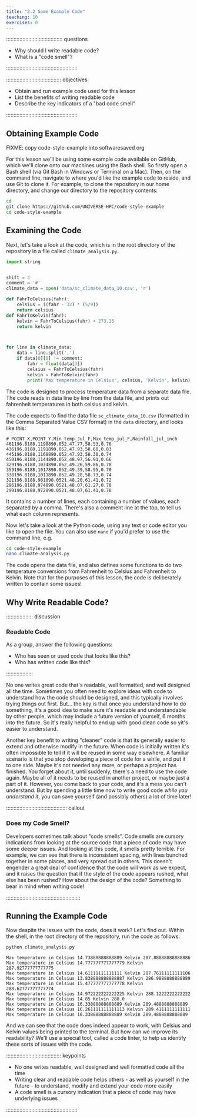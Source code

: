 ```yaml
---
title: "2.2 Some Example Code"
teaching: 10
exercises: 0
---
```


:::::::::::::::::::::::::::::::::::::: questions 

- Why should I write readable code?
- What is a "code smell"?

::::::::::::::::::::::::::::::::::::::::::::::::

::::::::::::::::::::::::::::::::::::: objectives

- Obtain and run example code used for this lesson
- List the benefits of writing readable code
- Describe the key indicators of a "bad code smell"

::::::::::::::::::::::::::::::::::::::::::::::::

## Obtaining Example Code

FIXME: copy code-style-example into softwaresaved org

For this lesson we'll be using some example code available on GitHub,
which we'll clone onto our machines using the Bash shell.
So firstly open a Bash shell (via Git Bash in Windows or Terminal on a Mac). Then, on the command line, navigate to where you'd like the example code to reside,
and use Git to clone it.
For example, to clone the repository in our home directory,
and change our directory to the repository contents:

```bash
cd
git clone https://github.com/UNIVERSE-HPC/code-style-example
cd code-style-example
```

## Examining the Code

Next, let's take a look at the code, which is in the root directory of the repository in a file called `climate_analysis.py`.

```python
import string


shift = 3
comment = '#'
climate_data = open('data/sc_climate_data_10.csv', 'r')

def FahrToCelsius(fahr):
    celsius = ((fahr - 32) * (5/9)) 
    return celsius
def FahrToKelvin(fahr):
    kelvin = FahrToCelsius(fahr) + 273.15
    return kelvin



for line in climate_data:
    data = line.split(',')
    if data[0][0] != comment:
        fahr = float(data[3])
        celsius = FahrToCelsius(fahr)
        kelvin = FahrToKelvin(fahr)
        print('Max temperature in Celsius', celsius, 'Kelvin', kelvin)
```

The code is designed to process temperature data from a separate data file.
The code reads in data line by line from the data file, and prints out fahrenheit temperatures in both celsius and kelvin.

The code expects to find the data file `sc_climate_data_10.csv` (formatted in the Comma Separated Value CSV format) in the `data` directory,
and looks like this:

```text
# POINT_X,POINT_Y,Min_temp_Jul_F,Max_temp_jul_F,Rainfall_jul_inch
461196.8188,1198890.052,47.77,58.53,0.76
436196.8188,1191890.052,47.93,58.60,0.83
445196.8188,1168890.052,47.93,58.30,0.74
450196.8188,1144890.052,48.97,56.91,0.66
329196.8188,1034890.052,49.26,59.86,0.78
359196.8188,1017890.052,49.39,58.95,0.70
338196.8188,1011890.052,49.28,58.73,0.74
321196.8188,981890.0521,48.20,61.41,0.72
296196.8188,974890.0521,48.07,61.27,0.78
299196.8188,972890.0521,48.07,61.41,0.78
```

It contains a number of lines, each containing a number of values, each separated by a comma.
There's also a comment line at the top, to tell us what each column represents.

Now let's take a look at the Python code,
using any text or code editor you like to open the file.
You can also use `nano` if you'd prefer to use the command line, e.g.

```bash
cd code-style-example
nano climate-analysis.py
```

The code opens the data file, and also defines some functions to do two temperature conversions from Fahrenheit to Celsius and Fahrenheit to Kelvin.
Note that for the purposes of this lesson,
the code is deliberately written to contain some issues!

## Why Write Readable Code?


:::::::::::::::::: discussion

### Readable Code

As a group, answer the following questions:

- Who has seen or used code that looks like this?
- Who has written code like this?
  
:::::::::::::::::: 

No one writes great code that's readable, well formatted, and well designed all the time.
Sometimes you often need to explore ideas with code to understand how the code should be designed,
and this typically involves trying things out first.
But... the key is that once you understand how to do something,
it's a good idea to make sure it's readable and understandable by other people,
which may include a future version of yourself,
6 months into the future.
So it's really helpful to end up with good clean code so yit's easier to understand.

Another key benefit to writing "cleaner" code is that its generally easier to extend and otherwise modify in the future.
When code is initially written it's often impossible to tell if it will be reused in some way elsewhere.
A familiar scenario is that you stop developing a piece of code for a while,
and put it to one side.
Maybe it's not needed any more,
or perhaps a project has finished.
You forget about it, until suddenly, there's a need to use the code again.
Maybe all of it needs to be reused in another project,
or maybe just a part of it.
However, you come back to your code, and it's a mess you can't understand.
But by spending a little time now to write good code *while you understand it*,
you can save yourself (and possibly others) a lot of time later!

:::::::::::::::::::::::::::::::::::::::::  callout

### Does my Code Smell?

Developers sometimes talk about "code smells”.
Code smells are cursory indications from looking at the source code that a piece of code may have some deeper issues.
And looking at this code, it smells pretty terrible.
For example, we can see that there is inconsistent spacing, with lines bunched together in some places, and very spread out in others.
This doesn't engender a great deal of confidence that the code will work as we expect,
and it raises the question that if the style of the code appears rushed, what else has been rushed?
How about the design of the code?
Something to bear in mind when writing code!

::::::::::::::::::::::::::::::::::::::::::::::::::

## Running the Example Code

Now despite the issues with the code, does it work?
Let's find out.
Within the shell, in the root directory of the repository, run the code as follows:

```bash
python climate_analysis.py
```

```output
Max temperature in Celsius 14.73888888888889 Kelvin 287.88888888888886
Max temperature in Celsius 14.777777777777779 Kelvin 287.92777777777775
Max temperature in Celsius 14.61111111111111 Kelvin 287.76111111111106
Max temperature in Celsius 13.838888888888887 Kelvin 286.9888888888889
Max temperature in Celsius 15.477777777777778 Kelvin 288.62777777777774
Max temperature in Celsius 14.972222222222225 Kelvin 288.1222222222222
Max temperature in Celsius 14.85 Kelvin 288.0
Max temperature in Celsius 16.33888888888889 Kelvin 289.4888888888889
Max temperature in Celsius 16.261111111111113 Kelvin 289.4111111111111
Max temperature in Celsius 16.33888888888889 Kelvin 289.4888888888889
```

And we can see that the code does indeed appear to work,
with Celsius and Kelvin values being printed to the terminal.
But how can we improve its readability?
We'll use a special tool, called a code linter,
to help us identify these sorts of issues with the code.

::::::::::::::::::::::::::::::::::::: keypoints 

- No one writes readable, well designed and well formatted code all the time
- Writing clear and readable code helps others - as well as yourself in the future - to understand, modify and extend your code more easily
- A code smell is a cursory indication that a piece of code may have underlying issues

::::::::::::::::::::::::::::::::::::::::::::::::

